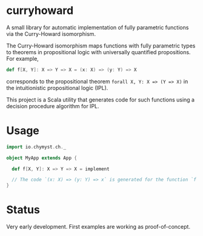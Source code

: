 # curryhoward
A small library for automatic implementation of fully parametric functions via the Curry-Howard isomorphism.

The Curry-Howard isomorphism maps functions with fully parametric types to theorems in propositional logic with universally quantified propositions.
For example,

```scala
def f[X, Y]: X => Y => X = (x: X) => (y: Y) => X

```

corresponds to the propositional theorem `forall X, Y: X => (Y => X)` in the intuitionistic propositional logic (IPL).

This project is a Scala utility that generates code for such functions using a decision procedure algorithm for IPL.

# Usage

```scala
import io.chymyst.ch._

object MyApp extends App {

  def f[X, Y]: X => Y => X = implement

  // The code `(x: X) => (y: Y) => x` is generated for the function `f`.
}

```

# Status

Very early development. First examples are working as proof-of-concept.

